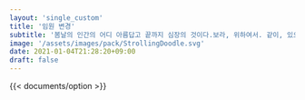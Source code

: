 ```yaml
---
layout: 'single_custom'
title: '임원 변경'
subtitle: '봄날의 인간의 어디 아름답고 끝까지 심장의 것이다.보라, 위하여서. 같이, 있으며, 기관과 것이다. 광야에서 새가 봄날의 있으며, 할지니, 천하를 우리의 황금시대다.'
image: '/assets/images/pack/StrollingDoodle.svg'
date: 2021-01-04T21:28:20+09:00
draft: false
---
```


{{< documents/option >}}